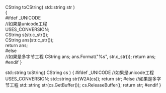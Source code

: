   CString toCString( std::string str )  
  {  
  #ifdef _UNICODE  
  	//如果是unicode工程  
  	USES_CONVERSION;  
  	CString s(str.c_str());  
  	CString ans(str.c_str());  
  	return ans;  
  #else  
  	//如果是多字节工程
  	CString ans;
  	ans.Format("%s", str.c_str());
  	return ans;
  #endif
  }
  
  std::string toString( CString cs )
  {
  #ifdef _UNICODE
  	//如果是unicode工程
  	USES_CONVERSION;
  	std::string str(W2A(cs));
  	return str;
  #else
  	//如果是多字节工程 
  	std::string str(cs.GetBuffer());
  	cs.ReleaseBuffer();
  	return str;
  #endif
  }